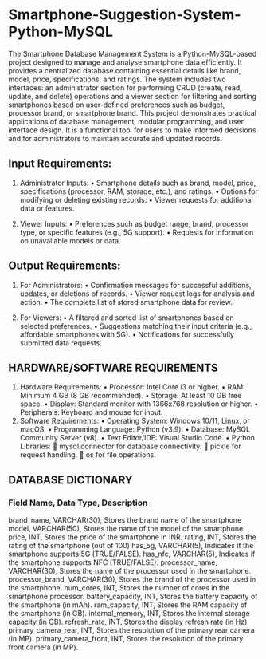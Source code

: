 # Smartphone-Suggestion-System-Python-MySQL
The Smartphone Database Management System is a Python-MySQL-based project designed to manage and analyse smartphone data efficiently. It provides a centralized database containing essential details like brand, model, price, specifications, and ratings. 
The system includes two interfaces: an administrator section for performing CRUD (create, read, update, and delete) operations and a viewer section for filtering and sorting smartphones based on user-defined preferences such as budget, processor brand, or smartphone brand. 
This project demonstrates practical applications of database management, modular programming, and user interface design. It is a functional tool for users to make informed decisions and for administrators to maintain accurate and updated records.


## Input Requirements:
1.	 Administrator Inputs:
•	Smartphone details such as brand, model, price, specifications (processor, RAM, storage, etc.), and ratings.
•	Options for modifying or deleting existing records.
•	Viewer requests for additional data or features.

2.	 Viewer Inputs:
•	Preferences such as budget range, brand, processor type, or specific features (e.g., 5G support).
•	Requests for information on unavailable models or data.

## Output Requirements:
1.	 For Administrators:
•	Confirmation messages for successful additions, updates, or deletions of records.
•	Viewer request logs for analysis and action.
•	The complete list of stored smartphone data for review.

2.	 For Viewers:
•	A filtered and sorted list of smartphones based on selected preferences.
•	Suggestions matching their input criteria (e.g., affordable smartphones with 5G).
•	Notifications for successfully submitted data requests.


## HARDWARE/SOFTWARE REQUIREMENTS
1.	 Hardware Requirements:
•	Processor: Intel Core i3 or higher.
•	RAM: Minimum 4 GB (8 GB recommended).
•	Storage: At least 10 GB free space.
•	Display: Standard monitor with 1366x768 resolution or higher.
•	Peripherals: Keyboard and mouse for input.
2.	 Software Requirements:
•	Operating System: Windows 10/11, Linux, or macOS.
•	Programming Language: Python (v3.9).
•	Database: MySQL Community Server (v8).
•	Text Editor/IDE: Visual Studio Code.
•	Python Libraries:
	mysql.connector for database connectivity.
	pickle for request handling.
	os for file operations.


## DATABASE DICTIONARY

### Field Name, Data Type, Description
brand_name,	VARCHAR(30),	Stores the brand name of the smartphone
model,	VARCHAR(50),	Stores the name of the model of the smartphone.
price,	INT,	Stores the price of the smartphone in INR.
rating,	INT,	Stores the rating of the smartphone (out of 100)
has_5g, VARCHAR(5),	Indicates if the smartphone supports 5G (TRUE/FALSE).
has_nfc,	VARCHAR(5),		Indicates if the smartphone supports NFC (TRUE/FALSE).
processor_name,	VARCHAR(30),	Stores the name of the processor used in the smartphone.
processor_brand,	VARCHAR(30),	Stores the brand of the processor used in the smartphone. 
num_cores,	INT,	Stores the number of cores in the smartphone processor.
battery_capacity,	INT,	Stores the battery capacity of the smartphone (in mAh).
ram_capacity,	INT,	Stores the RAM capacity of the smartphone (in GB).
internal_memory, INT,	Stores the internal storage capacity (in GB).
refresh_rate,	INT,	Stores the display refresh rate (in Hz).
primary_camera_rear, INT,	Stores the resolution of the primary rear camera (in MP).
primary_camera_front,	INT,	Stores the resolution of the primary front camera (in MP).


